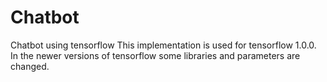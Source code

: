 # Chatbot
Chatbot using tensorflow
This implementation is used for tensorflow 1.0.0. In the newer versions of tensorflow some libraries and parameters are changed.
